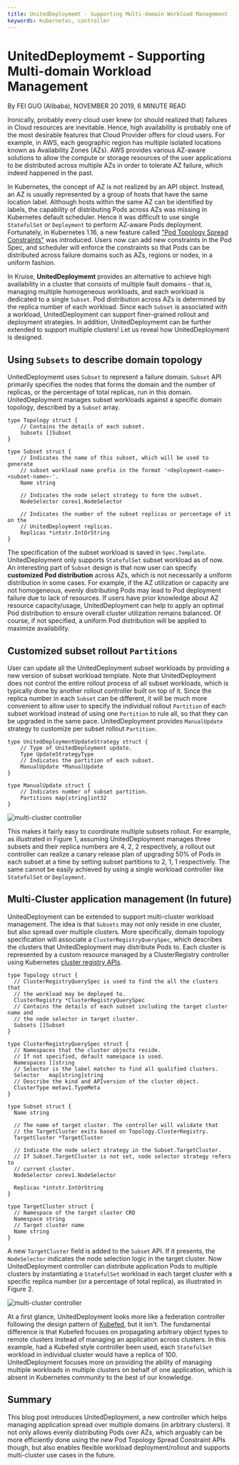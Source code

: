 ```yaml
---
title: UnitedDeploymemt - Supporting Multi-domain Workload Management
keywords: Kubernetes, controller
---
```


# UnitedDeploymemt - Supporting Multi-domain Workload Management
By FEI GUO (Alibaba), NOVEMBER 20 2019, 6 MINUTE READ

Ironically, probably every cloud user knew (or should realized that) failures in Cloud resources
are inevitable. Hence, high availability is probably one of the most desirable features that
Cloud Provider offers for cloud users. For example, in AWS, each geographic region has 
multiple isolated locations known as Availability Zones (AZs). 
AWS provides various AZ-aware solutions to allow the compute or storage resources of the user
applications to be distributed across multiple AZs in order to tolerate AZ failure, which indeed
happened in the past. 

In Kubernetes, the concept of AZ is not realized by an API object. Instead,
an AZ is usually represented by a group of hosts that have the same location label.
Although hosts within the same AZ can be identified by labels, the capability of distributing Pods across
AZs was missing in Kubernetes default scheduler. Hence it was difficult to use single 
`StatefulSet` or `Deployment` to perform  AZ-aware Pods deployment. Fortunately, 
in Kubernetes 1.16, a new feature called ["Pod Topology Spread Constraints"](https://kubernetes.io/docs/concepts/workloads/pods/pod-topology-spread-constraints/)
was introduced. Users now can add new constraints in the Pod Spec, and scheduler
will enforce the constraints so that Pods can be distributed across failure 
domains such as AZs, regions or nodes, in a uniform fashion.

In Kruise, **UnitedDeploymemt** provides an alternative to achieve high availability in
a cluster that consists of multiple fault domains - that is, managing multiple homogeneous 
workloads, and each workload is dedicated to a single `Subset`. Pod distribution across AZs is
determined by the replica number of each workload.
Since each `Subset` is associated with a workload, UnitedDeployment can support
finer-grained rollout and deployment strategies. 
In addition, UnitedDeploymemt can be further extended to support
multiple clusters! Let us reveal how UnitedDeployment is designed.


## Using `Subsets` to describe domain topology

UnitedDeploymemt uses `Subset` to represent a failure domain. `Subset` API
primarily specifies the nodes that forms the domain and the number of replicas, or
the percentage of total replicas, run in this domain. UnitedDeployment manages
subset workloads against a specific domain topology, described by a `Subset` array.

```
type Topology struct {
	// Contains the details of each subset.
	Subsets []Subset
}

type Subset struct {
	// Indicates the name of this subset, which will be used to generate
	// subset workload name prefix in the format '<deployment-name>-<subset-name>-'.
	Name string

	// Indicates the node select strategy to form the subset.
	NodeSelector corev1.NodeSelector

	// Indicates the number of the subset replicas or percentage of it on the
	// UnitedDeployment replicas.
	Replicas *intstr.IntOrString
}
```

The specification of the subset workload is saved in `Spec.Template`. UnitedDeployment
only supports `StatefulSet` subset workload as of now. An interesting part of `Subset`
design is that now user can specify **customized Pod distribution** across AZs, which is not
necessarily a uniform distribution in some cases. For example, if the AZ
utilization or capacity are not homogeneous, evenly distributing Pods may lead to Pod deployment
failure due to lack of resources. If users have prior knowledge about AZ resource capacity/usage,
UnitedDeployment can help to apply an optimal Pod distribution to ensure overall
cluster utilization remains balanced. Of course, if not specified, a uniform Pod distribution
will be applied to maximize availability.

## Customized subset rollout `Partitions`

User can update all the UnitedDeployment subset workloads by providing a
new version of subset workload template.
Note that UnitedDeployment does not control
the entire rollout process of all subset workloads, which is typically done by another rollout
controller built on top of it. Since the replica number in each `Subset` can be different,
it will be much more convenient to allow user to specify the individual rollout `Partition` of each
subset workload instead of using one `Partition` to rule all, so that they can be upgraded in the same pace.
UnitedDeployment provides `ManualUpdate` strategy to customize per subset rollout `Partition`.

```
type UnitedDeploymentUpdateStrategy struct {
	// Type of UnitedDeployment update.
	Type UpdateStrategyType
	// Indicates the partition of each subset.
	ManualUpdate *ManualUpdate
}

type ManualUpdate struct {
	// Indicates number of subset partition.
	Partitions map[string]int32
}
```

![multi-cluster controller](/img/uniteddeployment-1.png)

This makes it fairly easy to coordinate multiple subsets rollout. For example,
as illustrated in Figure 1, assuming UnitedDeployment manages three subsets and
their replica numbers are 4, 2, 2 respectively, a rollout out 
controller can realize a canary release plan of upgrading 50% of Pods in each
subset at a time by setting subset partitions to 2, 1, 1 respectively. 
The same cannot be easily achieved by using a single workload controller like `StatefulSet`
or `Deployment`.

## Multi-Cluster application management (In future)

UnitedDeployment can be extended to support multi-cluster workload
management. The idea is that `Subsets` may not only
reside in one cluster, but also spread over multiple clusters. 
More specifically, domain topology specification will associate
a `ClusterRegistryQuerySpec`, which describes the clusters that UnitedDeployment
may distribute Pods to. Each cluster is represented by a custom resource managed by a
ClusterRegistry controller using Kubernetes [cluster registry APIs](https://github.com/kubernetes/cluster-registry).

```
type Topology struct {
  // ClusterRegistryQuerySpec is used to find the all the clusters that
  // the workload may be deployed to. 
  ClusterRegistry *ClusterRegistryQuerySpec
  // Contains the details of each subset including the target cluster name and
  // the node selector in target cluster.
  Subsets []Subset
}

type ClusterRegistryQuerySpec struct {
  // Namespaces that the cluster objects reside.
  // If not specified, default namespace is used.
  Namespaces []string
  // Selector is the label matcher to find all qualified clusters.
  Selector   map[string]string
  // Describe the kind and APIversion of the cluster object.
  ClusterType metav1.TypeMeta
}

type Subset struct {
  Name string

  // The name of target cluster. The controller will validate that
  // the TargetCluster exits based on Topology.ClusterRegistry.
  TargetCluster *TargetCluster

  // Indicate the node select strategy in the Subset.TargetCluster.
  // If Subset.TargetCluster is not set, node selector strategy refers to
  // current cluster.
  NodeSelector corev1.NodeSelector

  Replicas *intstr.IntOrString 
}

type TargetCluster struct {
  // Namespace of the target cluster CRD
  Namespace string
  // Target cluster name
  Name string
}
```

A new `TargetCluster` field is added to the `Subset` API. If it presents, the
`NodeSelector` indicates the node selection logic in the target cluster. Now
UnitedDeployment controller can distribute application Pods to multiple clusters by
instantiating a `StatefulSet` workload in each target cluster with a specific
replica number (or a percentage of total replica), as illustrated in Figure 2.

![multi-cluster	controller](/img/uniteddeployment-2.png)

At a first glance, UnitedDeployment looks more like a federation
controller following the design pattern of [Kubefed](https://github.com/kubernetes-sigs/kubefed),
but it isn't. The fundamental difference is that Kubefed focuses on propagating arbitrary
object types to remote clusters instead of managing an application across clusters. 
In this example, had a Kubefed style controller been used, each `StatefulSet` workload in
individual cluster would have a replica of 100. UnitedDeployment focuses more on
providing the ability of managing multiple workloads in multiple clusters on behalf
of one application, which is absent in Kubernetes community to the best of our
knowledge.

## Summary

This blog post introduces UnitedDeployment, a new controller which helps managing 
application spread over multiple domains (in arbitrary clusters). 
It not only allows evenly distributing Pods over AZs, 
which arguably can be more efficiently done using the new Pod Topology Spread
Constraint APIs though, but also enables flexible workload deployment/rollout and
supports multi-cluster use cases in the future.





